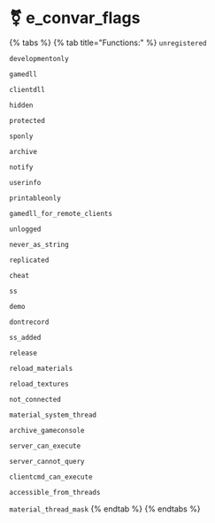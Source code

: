 # ⚧ e\_convar\_flags

{% tabs %}
{% tab title="Functions:" %}
`unregistered`

`developmentonly`

`gamedll`

`clientdll`

`hidden`

`protected`

`sponly`

`archive`

`notify`

`userinfo`

`printableonly`

`gamedll_for_remote_clients`

`unlogged`

`never_as_string`

`replicated`

`cheat`

`ss`

`demo`

`dontrecord`

`ss_added`

`release`

`reload_materials`

`reload_textures`

`not_connected`

`material_system_thread`

`archive_gameconsole`

`server_can_execute`

`server_cannot_query`

`clientcmd_can_execute`

`accessible_from_threads`

`material_thread_mask`
{% endtab %}
{% endtabs %}
